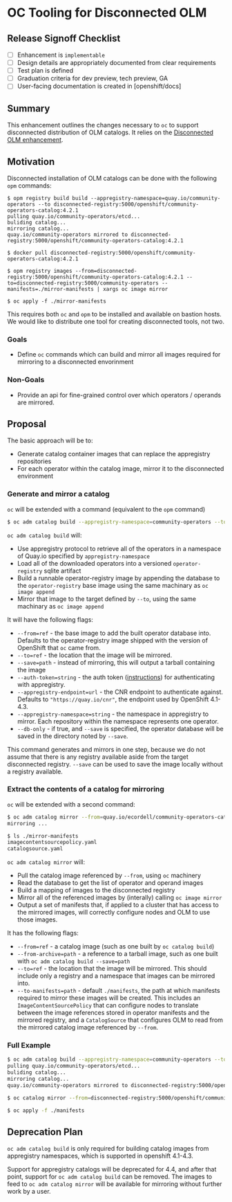 # OC Tooling for Disconnected OLM

## Release Signoff Checklist

- [ ] Enhancement is `implementable`
- [ ] Design details are appropriately documented from clear requirements
- [ ] Test plan is defined
- [ ] Graduation criteria for dev preview, tech preview, GA
- [ ] User-facing documentation is created in [openshift/docs]

## Summary

This enhancement outlines the changes necessary to `oc` to support disconnected distribution of OLM catalogs. It relies on the [Disconnected OLM enhancement](https://github.com/operator-framework/enhancements/blob/master/enhancements/opm-mirroring.md).

## Motivation

Disconnected installation of OLM catalogs can be done with the following `opm` commands:

```
$ opm registry build build --appregistry-namespace=quay.io/community-operators --to disconnected-registry:5000/openshift/community-operators-catalog:4.2.1 
pulling quay.io/community-operators/etcd...
buliding catalog...
mirroring catalog...
quay.io/community-operators mirrored to disconnected-registry:5000/openshift/community-operators-catalog:4.2.1

$ docker pull disconnected-registry:5000/openshift/community-operators-catalog:4.2.1

$ opm registry images --from=disconnected-registry:5000/openshift/community-operators-catalog:4.2.1 --to=disconnected-registry:5000/community-operators --manifests=./mirror-manifests | xargs oc image mirror

$ oc apply -f ./mirror-manifests
```

This requires both `oc` and `opm` to be installed and available on bastion hosts. We would like to distribute one tool for creating disconnected tools, not two.

### Goals
* Define `oc` commands which can build and mirror all images required for mirroring to a disconnected envorinment

### Non-Goals
* Provide an api for fine-grained control over which operators / operands are mirrored. 

## Proposal

The basic approach will be to:

- Generate catalog container images that can replace the appregistry repositories
- For each operator within the catalog image, mirror it to the disconnected environment

### Generate and mirror a catalog

`oc` will be extended with a command (equivalent to the `opm` command)

```sh
$ oc adm catalog build --appregistry-namespace=community-operators --to quay.io/ecordell/community-operators-catalog:4.2.1 
```

`oc adm catalog build` will:

- Use appregistry protocol to retrieve all of the operators in a namespace of Quay.io specified by `appregistry-namespace`
- Load all of the downloaded operators into a versioned `operator-registry` sqlite artifact
- Build a runnable operator-registry image by appending the database to the `operator-registry` base image using the same machinary as `oc image append`
- Mirror that image to the target defined by `--to`, using the same machinary as `oc image append`

It will have the following flags:

- `--from=ref` - the base image to add the built operator database into. Defaults to the operator-registry image shipped with the version of OpenShift that `oc` came from.
- `--to=ref` - the location that the image will be mirrored.
- `--save=path` - instead of mirroring, this will output a tarball containing the image
- `--auth-token=string` - the auth token ([instructions](https://github.com/operator-framework/operator-courier#authentication)) for authenticating with appregistry.
- `--appregistry-endpoint=url` - the CNR endpoint to authenticate against. Defaults to `"https://quay.io/cnr"`, the endpoint used by OpenShift 4.1-4.3.
- `--appregistry-namespace=string` - the namespace in appregistry to mirror. Each repository within the namespace represents one operator. 
- `--db-only` - if true, and `--save` is specified, the operator database will be saved in the directory noted by `--save`.

This command generates and mirrors in one step, because we do not assume that there is any registry available aside from the target disconnected registry. `--save` can be used to save the image locally without a registry available.

### Extract the contents of a catalog for mirroring

`oc` will be extended with a second command:

```sh
$ oc adm catalog mirror --from=quay.io/ecordell/community-operators-catalog:4.2.1 --to=localhost:5000/community-operators --to-manifests=./mirror-manifests
mirroring ...

$ ls ./mirror-manifests
imagecontentsourcepolicy.yaml
catalogsource.yaml
```

`oc adm catalog mirror` will:

- Pull the catalog image referenced by `--from`, using `oc` machinery
- Read the database to get the list of operator and operand images
- Build a mapping of images to the disconnected registry
- Mirror all of the referenced images by (interally) calling `oc image mirror`
- Output a set of manifests that, if applied to a cluster that has access to the mirrored images, will correctly configure nodes and OLM to use those images.

It has the following flags:

- `--from=ref` - a catalog image (such as one built by `oc catalog build`)
- `--from-archive=path` - a reference to a tarball image, such as one built with `oc adm catalog build --save=path`
- `--to=ref` - the location that the image will be mirrored. This should include only a registry and a namespace that images can be mirrored into.
- `--to-manifests=path` - default `./manifests`, the path at which manifests required to mirror these images will be created. This includes an `ImageContentSourcePolicy` that can configure nodes to translate between the image references stored in operator manifests and the mirrored registry, and a `CatalogSource` that configures OLM to read from the mirrored catalog image referenced by `--from`.

### Full Example

```sh
$ oc adm catalog build --appregistry-namespace=community-operators --to disconnected-registry:5000/openshift/community-operators-catalog:4.2.1 
pulling quay.io/community-operators/etcd...
buliding catalog...
mirroring catalog...
quay.io/community-operators mirrored to disconnected-registry:5000/openshift/community-operators-catalog:4.2.1

$ oc catalog mirror --from=disconnected-registry:5000/openshift/community-operators-catalog:4.2.1 --to=disconnected-registry:5000/community-operators

$ oc apply -f ./manifests
```

## Deprecation Plan 

`oc adm catalog build` is only required for building catalog images from appregistry namespaces, which is supported in openshift 4.1-4.3. 

Support for appregistry catalogs will be deprecated for 4.4, and after that point, support for `oc adm catalog build` can be removed. The images to feed to `oc adm catalog mirror` will be available for mirroring without further work by a user.
